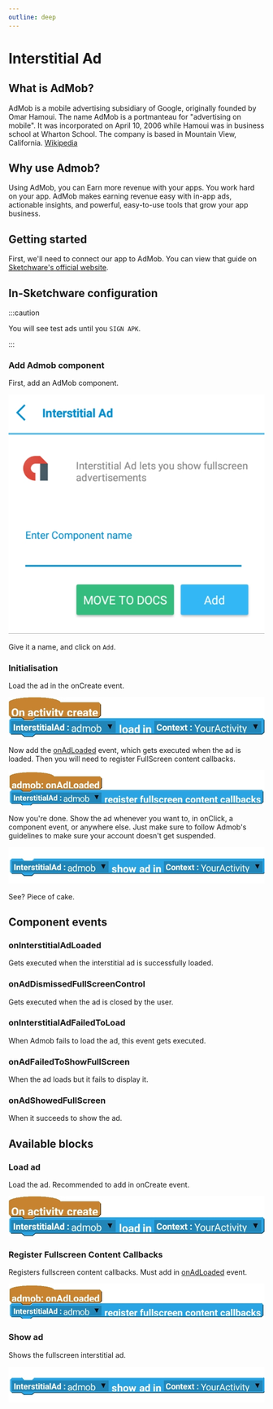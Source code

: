 ```yaml
---
outline: deep
---
```


# Interstitial Ad

## What is AdMob?
AdMob is a mobile advertising subsidiary of Google, originally founded by Omar Hamoui. The name AdMob is a portmanteau for "advertising on mobile". It was incorporated on April 10, 2006 while Hamoui was in business school at Wharton School. The company is based in Mountain View, California. [Wikipedia](https://en.m.wikipedia.org/wiki/AdMob)

## Why use Admob?
Using AdMob, you can Earn more revenue with your apps.
You work hard on your app. AdMob makes earning revenue easy with in-app ads, actionable insights, and powerful, easy-to-use tools that grow your app business.

## Getting started
First, we'll need to connect our app to AdMob. You can view that guide on [Sketchware's official website](https://sketchware-docs.vercel.app/docs/admob-getting-started.html).
## In-Sketchware configuration

:::caution

You will see test ads until you `SIGN APK`.

:::


### Add Admob component
First, add an AdMob component.

![Admob in Sketchware](img/IMG_20220905_131356.jpg)

Give it a name, and click on `Add`.
### Initialisation
Load the ad in the onCreate event.

![Load the ad](img/load_ad.jpg)

Now add the [onAdLoaded](#oninterstitialadloaded) event, which gets executed when the ad is loaded.
Then you will need to register FullScreen content callbacks.

![Register Fullscreen callback](img/admob_fullscreencallback.jpg)

Now you're done. Show the ad whenever you want to, in onClick, a component event, or anywhere else. Just make sure to follow Admob's guidelines to make sure your account doesn't get suspended.

![Show ad](img/admob_showad.jpg)

See? Piece of cake.

## Component events
### onInterstitialAdLoaded
Gets executed when the interstitial ad is successfully loaded.
### onAdDismissedFullScreenControl
Gets executed when the ad is closed by the user.
### onInterstitialAdFailedToLoad
When Admob fails to load the ad, this event gets executed.
### onAdFailedToShowFullScreen
When the ad loads but it fails to display it.
### onAdShowedFullScreen
When it succeeds to show the ad.
## Available blocks
### Load ad
Load the ad. Recommended to add in onCreate event.

![load ad](img/load_ad.jpg)

### Register Fullscreen Content Callbacks
Registers fullscreen content callbacks. Must add in [onAdLoaded](#oninterstitialadloaded) event.

![Register Fullscreen callback](img/admob_fullscreencallback.jpg)

### Show ad
Shows the fullscreen interstitial ad.

![Show ad](img/admob_showad.jpg)
